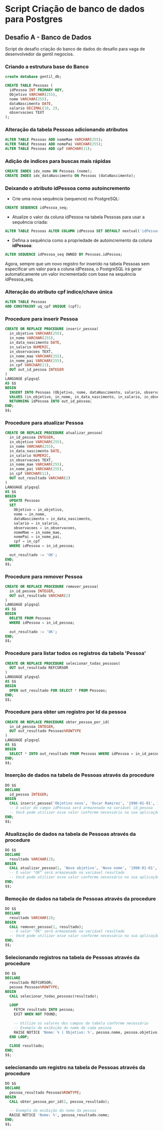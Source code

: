 # Script Criação de banco de dados para Postgres
## Desafio A - Banco de Dados
Script de desafio criação do banco de dados do desafio para vaga de desenvolvedor da gentil negocios.

### Criando a estrutura base do Banco
```sql
create database gentil_db;
```

```sql
CREATE TABLE Pessoas (
  idPessoa INT PRIMARY KEY,
  Objetivo VARCHAR(255),
  nome VARCHAR(255),
  dataNascimento DATE,
  salario DECIMAL(10, 2),
  observacoes TEXT
);
```

### Alteração da tabela Pessoas adicionando atributos

```sql
ALTER TABLE Pessoas ADD nomeMae VARCHAR(255);
ALTER TABLE Pessoas ADD nomePai VARCHAR(255);
ALTER TABLE Pessoas ADD cpf VARCHAR(11);
```

### Adição de indices para buscas mais rápidas

```sql
CREATE INDEX idx_nome ON Pessoas (nome);
CREATE INDEX idx_dataNascimento ON Pessoas (dataNascimento);
```

### Deixando o atributo idPessoa como autoincremento
- Crie uma nova sequência (sequence) no PostgreSQL:
```sql
CREATE SEQUENCE idPessoa_seq;
```
- Atualize o valor da coluna idPessoa na tabela Pessoas para usar a sequência criada:
```sql
ALTER TABLE Pessoas ALTER COLUMN idPessoa SET DEFAULT nextval('idPessoa_seq');
```
- Defina a sequência como a propriedade de autoincremento da coluna **idPessoa**:
```sql
ALTER SEQUENCE idPessoa_seq OWNED BY Pessoas.idPessoa;
```
Agora, sempre que um novo registro for inserido na tabela Pessoas sem especificar um valor para a coluna idPessoa, o PostgreSQL irá gerar automaticamente um valor incrementado com base na sequência idPessoa_seq.
### Alteração do atributo cpf indice/chave única

```sql
ALTER TABLE Pessoas
ADD CONSTRAINT uq_cpf UNIQUE (cpf);
```
### Procedure para inserir Pessoa
```sql
CREATE OR REPLACE PROCEDURE inserir_pessoa(
  in_objetivo VARCHAR(255),
  in_nome VARCHAR(255),
  in_data_nascimento DATE,
  in_salario NUMERIC,
  in_observacoes TEXT,
  in_nome_mae VARCHAR(255),
  in_nome_pai VARCHAR(255),
  in_cpf VARCHAR(11),
  OUT out_id_pessoa INTEGER
)
LANGUAGE plpgsql
AS $$
BEGIN
  INSERT INTO Pessoas (Objetivo, nome, dataNascimento, salario, observacoes, nomeMae, nomePai, cpf)
  VALUES (in_objetivo, in_nome, in_data_nascimento, in_salario, in_observacoes, in_nome_mae, in_nome_pai, in_cpf)
  RETURNING idPessoa INTO out_id_pessoa;
END;
$$;

```

### Procedure para atualizar Pessoa
```sql
CREATE OR REPLACE PROCEDURE atualizar_pessoa(
  in_id_pessoa INTEGER,
  in_objetivo VARCHAR(255),
  in_nome VARCHAR(255),
  in_data_nascimento DATE,
  in_salario NUMERIC,
  in_observacoes TEXT,
  in_nome_mae VARCHAR(255),
  in_nome_pai VARCHAR(255),
  in_cpf VARCHAR(11),
  OUT out_resultado VARCHAR(2)
)
LANGUAGE plpgsql
AS $$
BEGIN
  UPDATE Pessoas
  SET
    Objetivo = in_objetivo,
    nome = in_nome,
    dataNascimento = in_data_nascimento,
    salario = in_salario,
    observacoes = in_observacoes,
    nomeMae = in_nome_mae,
    nomePai = in_nome_pai,
    cpf = in_cpf
  WHERE idPessoa = in_id_pessoa;
  
  out_resultado := 'OK';
END;
$$;

```

### Procedure para remover Pessoa

```sql
CREATE OR REPLACE PROCEDURE remover_pessoa(
  in_id_pessoa INTEGER,
  OUT out_resultado VARCHAR(2)
)
LANGUAGE plpgsql
AS $$
BEGIN
  DELETE FROM Pessoas
  WHERE idPessoa = in_id_pessoa;
  
  out_resultado := 'OK';
END;
$$;

```
### Procedure para listar todos os registros da tabela 'Pessoa'

```sql
CREATE OR REPLACE PROCEDURE selecionar_todas_pessoas(
  OUT out_resultado REFCURSOR
)
LANGUAGE plpgsql
AS $$
BEGIN
  OPEN out_resultado FOR SELECT * FROM Pessoas;
END;
$$;
```
### Procedure para obter um registro por Id da pessoa

```sql
CREATE OR REPLACE PROCEDURE obter_pessoa_por_id(
  in_id_pessoa INTEGER,
  OUT out_resultado Pessoas%ROWTYPE
)
LANGUAGE plpgsql
AS $$
BEGIN
  SELECT * INTO out_resultado FROM Pessoas WHERE idPessoa = in_id_pessoa;
END;
$$;
```

### Inserção de dados na tabela de Pessoas através da procedure 
```sql
DO $$
DECLARE
  id_pessoa INTEGER;
BEGIN
  CALL inserir_pessoa('Objetivo novo', 'Oscar Ramirez', '1990-01-01', 1000.00, 'Observações exemplo', 'Nome da Mãe', 'Nome do Pai', '12345678921', id_pessoa);
  -- O valor do campo idPessoa será armazenado na variável id_pessoa
  -- Você pode utilizar esse valor conforme necessário na sua aplicação
END;
$$;
```
### Atualização de dados na tabela de Pessoas através da procedure 
```sql
DO $$
DECLARE
  resultado VARCHAR(2);
BEGIN
  CALL atualizar_pessoa(1, 'Novo objetivo', 'Novo nome', '1990-01-01', 2000.00, 'Novas observações', 'Nova mãe', 'Novo pai', '98765232109', resultado);
  -- O valor "OK" será armazenado na variável resultado
  -- Você pode utilizar esse valor conforme necessário na sua aplicação
END;
$$;
```
### Remoção de dados na tabela de Pessoas através da procedure 

```sql
DO $$
DECLARE
  resultado VARCHAR(2);
BEGIN
  CALL remover_pessoa(1, resultado);
  -- O valor "OK" será armazenado na variável resultado
  -- Você pode utilizar esse valor conforme necessário na sua aplicação
END;
$$;
```
### Selecionando registros na tabela de Pessoas através da procedure
```sql
DO $$
DECLARE
  resultado REFCURSOR;
  pessoa Pessoas%ROWTYPE;
BEGIN
  CALL selecionar_todas_pessoas(resultado);
  
  LOOP
    FETCH resultado INTO pessoa;
    EXIT WHEN NOT FOUND;
    
    -- Utilize os valores dos campos da tabela conforme necessário
    -- Exemplo de exibição do nome de cada pessoa
    RAISE NOTICE 'Nome: % | Objetivo: %', pessoa.nome, pessoa.objetivo;
  END LOOP;
  
  CLOSE resultado;
END;
$$;
```
### selecionando um registro na tabela de Pessoas através da procedure
```sql
DO $$
DECLARE
  pessoa_resultado Pessoas%ROWTYPE;
BEGIN
  CALL obter_pessoa_por_id(2, pessoa_resultado);
  
  -- Exemplo de exibição do nome da pessoa
  RAISE NOTICE 'Nome: %', pessoa_resultado.nome;
END;
$$;
```